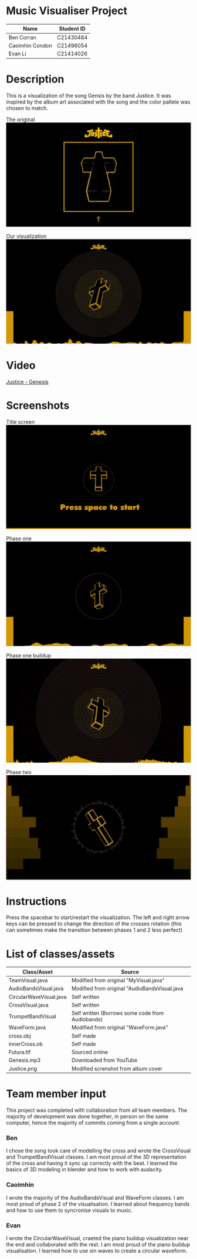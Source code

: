 # Music Visualiser Project

| Name | Student ID |
|-----------|-----------|
| Ben Corran | C21430484 |
| Caoimhin Condon | C21496054 |  
| Evan Li | C21414026 | 

# Description 
This is a visualization of the song Gensis by the band Justice. 
It was inspired by the album art associated with the song and the color pallete was chosen to match.

The original
![Album art](java/data/Images/albumArt.jpg)

Our visualization
![Our version](java/data/Images/ourVersion.jpg)

# Video
[Justice - Genesis](https://www.youtube.com/watch?v=a6ICxJysCqQ)

# Screenshots
Title screen 
![Title screen](java/data/Images/startMenu.jpg)

Phase one
![Phase one](java/data/Images/Phase1.jpg)

Phase one buildup
![buildup](java/data/Images/Phase1Buildup.jpg)

Phase two
![Phase two](java/data/Images/phase2.jpg)

# Instructions
Press the spacebar to start/restart the visualization.
The left and right arrow keys can be pressed to change the direction of the crosses rotation 
(this can sometimes make the transition between phases 1 and 2 less perfect)

# List of classes/assets
| Class/Asset | Source |
|-----------|-----------|
| TeamVisual.java | Modified from original "MyVisual.java" |
| AudioBandsVisual.java | Modified from original "AudioBandsVisual.java |
| CircularWaveVisual.java | Self written |
| CrossVisual.java | Self written |
| TrumpetBandVisual | Self written (Borrows some code from Audiobands) |
| WaveForm.java | Modified from original "WaveForm.java" |
| cross.obj | Self made |
| innerCross.ob | Self made |
| Futura.ttf | Sourced online |
| Genesis.mp3 | Downloaded from YouTube |
| Justice.png | Modified screnshot from album cover |

# Team member input 
This project was completed with collaboration from all team members. The majority of development was done together, in person on the same computer, hence the majority of commits coming from a single account. 

### Ben
I chose the song took care of modelling the cross and wrote the CrossVisual and TrumpetBandVisual classes. 
I am most proud of the 3D representation of the cross and having it sync up correctly with the beat. 
I learned the basics of 3D modeling in blender and how to work with audacity. 

### Caoimhin
I wrote the majority of the AudioBandsVisual and WaveForm classes.
I am most proud of phase 2 of the visualisation.
I learned about frequency bands and how to use them to syncronise visuals to music. 

### Evan
I wrote the CircularWaveVisual, craeted the piano buildup visualization near the end and collaborated with the rest. 
I am most proud of the piano buildup visualisation.
I learned how to use sin waves to create a circular waveform. 


